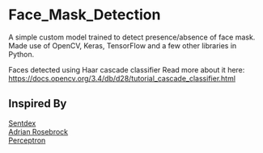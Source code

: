 # Face_Mask_Detection
A simple custom model trained to detect presence/absence of face mask.
Made use of OpenCV, Keras, TensorFlow and a few other libraries in Python.

Faces detected using Haar cascade classifier
Read more about it here: https://docs.opencv.org/3.4/db/d28/tutorial_cascade_classifier.html


## Inspired By
[Sentdex](https://pythonprogramming.net/convolutional-neural-network-deep-learning-python-tensorflow-keras/) \
[Adrian Rosebrock](https://www.pyimagesearch.com/2020/05/04/covid-19-face-mask-detector-with-opencv-keras-tensorflow-and-deep-learning/) \
[Perceptron](https://www.youtube.com/channel/UCPNj_I8xUYCfDrAdP7tJXyg/featured) 
